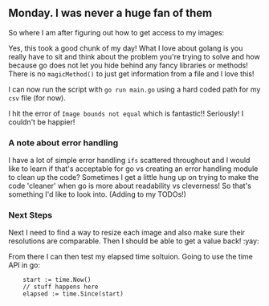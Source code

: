 ## Monday. I was never a huge fan of them

So where I am after figuring out how to get access to my images:

Yes, this took a good chunk of my day! What I love about golang is you really have to sit and think about the problem you're trying to solve and how because go does not let you hide behind any fancy libraries or methods! There is no `magicMethod()` to just get information from a file and I love this!

I can now run the script with `go run main.go` using a hard coded path for my `csv` file (for now).

I hit the error of `Image bounds not equal` which is fantastic!! Seriously! I couldn't be happier!

### A note about error handling
I have a lot of simple error handling `ifs` scattered throughout and I would like to learn if that's acceptable for go vs creating an error handling module to clean up the code? Sometimes I get a little hung up on trying to make the code 'cleaner' when go is more about readability vs cleverness! So that's something I'd like to look into. (Adding to my TODOs!)

### Next Steps

Next I need to find a way to resize each image and also make sure their resolutions are comparable. Then I should be able to get a value back! :yay: 

From there I can then test my elapsed time soltuion. Going to use the time API in go:

```golang
    start := time.Now()
    // stuff happens here
    elapsed := time.Since(start)
```